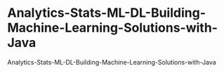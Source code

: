 # Analytics-Stats-ML-DL-Building-Machine-Learning-Solutions-with-Java
Analytics-Stats-ML-DL-Building-Machine-Learning-Solutions-with-Java
